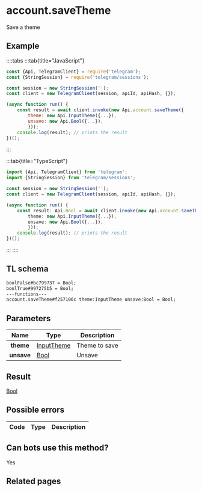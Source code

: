 # account.saveTheme

Save a theme

## Example

::::tabs
:::tab{title="JavaScript"}

```js
const {Api, TelegramClient} = require('telegram');
const {StringSession} = require('telegram/sessions');

const session = new StringSession('');
const client = new TelegramClient(session, apiId, apiHash, {});

(async function run() {
    const result = await client.invoke(new Api.account.saveTheme({
		theme: new Api.InputTheme({...}),
		unsave: new Api.Bool({...}),
		}));
    console.log(result); // prints the result
})();
```

:::

:::tab{title="TypeScript"}

```ts
import {Api, TelegramClient} from 'telegram';
import {StringSession} from 'telegram/sessions';

const session = new StringSession('');
const client = new TelegramClient(session, apiId, apiHash, {});

(async function run() {
    const result: Api.Bool = await client.invoke(new Api.account.saveTheme({
		theme: new Api.InputTheme({...}),
		unsave: new Api.Bool({...}),
		}));
    console.log(result); // prints the result
})();
```

:::
::::

## TL schema

```txt
boolFalse#bc799737 = Bool;
boolTrue#997275b5 = Bool;
---functions---
account.saveTheme#f257106c theme:InputTheme unsave:Bool = Bool;
```

## Parameters

|    Name    | Type                                                    | Description   |
| :--------: | ------------------------------------------------------- | ------------- |
| **theme**  | [InputTheme](https://core.telegram.org/type/InputTheme) | Theme to save |
| **unsave** | [Bool](https://core.telegram.org/type/Bool)             | Unsave        |

## Result

[Bool](https://core.telegram.org/type/Bool)

## Possible errors

| Code | Type | Description |
| :--: | ---- | ----------- |

## Can bots use this method?

Yes

## Related pages
